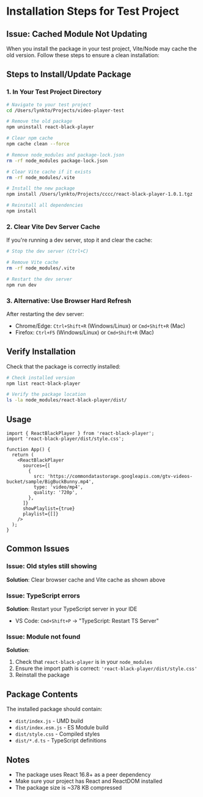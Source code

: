 # Installation Steps for Test Project

## Issue: Cached Module Not Updating

When you install the package in your test project, Vite/Node may cache the old version. Follow these steps to ensure a clean installation:

## Steps to Install/Update Package

### 1. In Your Test Project Directory

```bash
# Navigate to your test project
cd /Users/lynkto/Projects/video-player-test

# Remove the old package
npm uninstall react-black-player

# Clear npm cache
npm cache clean --force

# Remove node_modules and package-lock.json
rm -rf node_modules package-lock.json

# Clear Vite cache if it exists
rm -rf node_modules/.vite

# Install the new package
npm install /Users/lynkto/Projects/cccc/react-black-player-1.0.1.tgz

# Reinstall all dependencies
npm install
```

### 2. Clear Vite Dev Server Cache

If you're running a dev server, stop it and clear the cache:

```bash
# Stop the dev server (Ctrl+C)

# Remove Vite cache
rm -rf node_modules/.vite

# Restart the dev server
npm run dev
```

### 3. Alternative: Use Browser Hard Refresh

After restarting the dev server:
- Chrome/Edge: `Ctrl+Shift+R` (Windows/Linux) or `Cmd+Shift+R` (Mac)
- Firefox: `Ctrl+F5` (Windows/Linux) or `Cmd+Shift+R` (Mac)

## Verify Installation

Check that the package is correctly installed:

```bash
# Check installed version
npm list react-black-player

# Verify the package location
ls -la node_modules/react-black-player/dist/
```

## Usage

```tsx
import { ReactBlackPlayer } from 'react-black-player';
import 'react-black-player/dist/style.css';

function App() {
  return (
    <ReactBlackPlayer
      sources={[
        {
          src: 'https://commondatastorage.googleapis.com/gtv-videos-bucket/sample/BigBuckBunny.mp4',
          type: 'video/mp4',
          quality: '720p',
        },
      ]}
      showPlaylist={true}
      playlist={[]}
    />
  );
}
```

## Common Issues

### Issue: Old styles still showing
**Solution**: Clear browser cache and Vite cache as shown above

### Issue: TypeScript errors
**Solution**: Restart your TypeScript server in your IDE
- VS Code: `Cmd+Shift+P` → "TypeScript: Restart TS Server"

### Issue: Module not found
**Solution**: 
1. Check that `react-black-player` is in your `node_modules`
2. Ensure the import path is correct: `'react-black-player/dist/style.css'`
3. Reinstall the package

## Package Contents

The installed package should contain:
- `dist/index.js` - UMD build
- `dist/index.esm.js` - ES Module build
- `dist/style.css` - Compiled styles
- `dist/*.d.ts` - TypeScript definitions

## Notes

- The package uses React 16.8+ as a peer dependency
- Make sure your project has React and ReactDOM installed
- The package size is ~378 KB compressed

